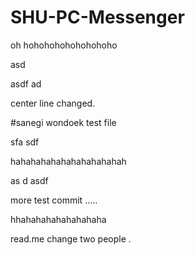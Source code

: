 # SHU-PC-Messenger

oh hohohohohohohohoho

asd

asdf
ad


center line changed.

#sanegi wondoek test file

sfa
sdf

hahahahahahahahahahahah

as
d
asdf



more test commit .....

hhahahahahahahahaha


read.me change two people .

